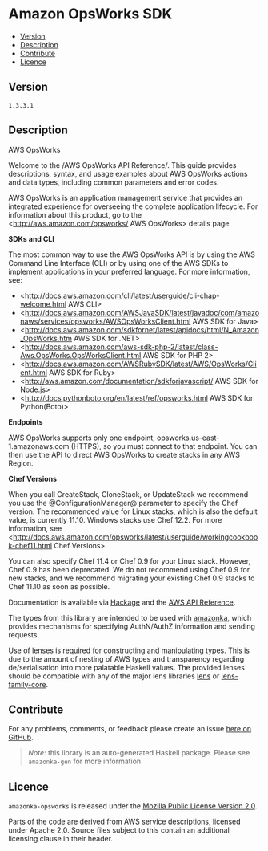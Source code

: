 # Amazon OpsWorks SDK

* [Version](#version)
* [Description](#description)
* [Contribute](#contribute)
* [Licence](#licence)


## Version

`1.3.3.1`


## Description

AWS OpsWorks

Welcome to the /AWS OpsWorks API Reference/. This guide provides
descriptions, syntax, and usage examples about AWS OpsWorks actions and
data types, including common parameters and error codes.

AWS OpsWorks is an application management service that provides an
integrated experience for overseeing the complete application lifecycle.
For information about this product, go to the
<http://aws.amazon.com/opsworks/ AWS OpsWorks> details page.

__SDKs and CLI__

The most common way to use the AWS OpsWorks API is by using the AWS
Command Line Interface (CLI) or by using one of the AWS SDKs to
implement applications in your preferred language. For more information,
see:

-   <http://docs.aws.amazon.com/cli/latest/userguide/cli-chap-welcome.html AWS CLI>
-   <http://docs.aws.amazon.com/AWSJavaSDK/latest/javadoc/com/amazonaws/services/opsworks/AWSOpsWorksClient.html AWS SDK for Java>
-   <http://docs.aws.amazon.com/sdkfornet/latest/apidocs/html/N_Amazon_OpsWorks.htm AWS SDK for .NET>
-   <http://docs.aws.amazon.com/aws-sdk-php-2/latest/class-Aws.OpsWorks.OpsWorksClient.html AWS SDK for PHP 2>
-   <http://docs.aws.amazon.com/AWSRubySDK/latest/AWS/OpsWorks/Client.html AWS SDK for Ruby>
-   <http://aws.amazon.com/documentation/sdkforjavascript/ AWS SDK for Node.js>
-   <http://docs.pythonboto.org/en/latest/ref/opsworks.html AWS SDK for Python(Boto)>

__Endpoints__

AWS OpsWorks supports only one endpoint,
opsworks.us-east-1.amazonaws.com (HTTPS), so you must connect to that
endpoint. You can then use the API to direct AWS OpsWorks to create
stacks in any AWS Region.

__Chef Versions__

When you call CreateStack, CloneStack, or UpdateStack we recommend you
use the @ConfigurationManager@ parameter to specify the Chef version.
The recommended value for Linux stacks, which is also the default value,
is currently 11.10. Windows stacks use Chef 12.2. For more information,
see
<http://docs.aws.amazon.com/opsworks/latest/userguide/workingcookbook-chef11.html Chef Versions>.

You can also specify Chef 11.4 or Chef 0.9 for your Linux stack.
However, Chef 0.9 has been deprecated. We do not recommend using Chef
0.9 for new stacks, and we recommend migrating your existing Chef 0.9
stacks to Chef 11.10 as soon as possible.

Documentation is available via [Hackage](http://hackage.haskell.org/package/amazonka-opsworks)
and the [AWS API Reference](http://docs.aws.amazon.com/opsworks/latest/APIReference/Welcome.html).

The types from this library are intended to be used with [amazonka](http://hackage.haskell.org/package/amazonka),
which provides mechanisms for specifying AuthN/AuthZ information and sending requests.

Use of lenses is required for constructing and manipulating types.
This is due to the amount of nesting of AWS types and transparency regarding
de/serialisation into more palatable Haskell values.
The provided lenses should be compatible with any of the major lens libraries
[lens](http://hackage.haskell.org/package/lens) or [lens-family-core](http://hackage.haskell.org/package/lens-family-core).

## Contribute

For any problems, comments, or feedback please create an issue [here on GitHub](https://github.com/brendanhay/amazonka/issues).

> _Note:_ this library is an auto-generated Haskell package. Please see `amazonka-gen` for more information.


## Licence

`amazonka-opsworks` is released under the [Mozilla Public License Version 2.0](http://www.mozilla.org/MPL/).

Parts of the code are derived from AWS service descriptions, licensed under Apache 2.0.
Source files subject to this contain an additional licensing clause in their header.
